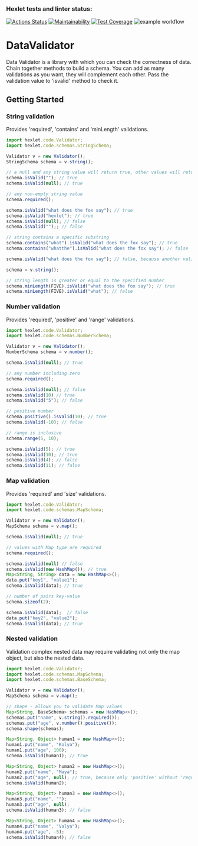 ### Hexlet tests and linter status:
[![Actions Status](https://github.com/nikisysoev/java-project-lvl3/workflows/hexlet-check/badge.svg)](https://github.com/nikisysoev/java-project-lvl3/actions)
[![Maintainability](https://api.codeclimate.com/v1/badges/f490fadd257131f6c4d6/maintainability)](https://codeclimate.com/github/nikisysoev/java-project-lvl3/maintainability)
[![Test Coverage](https://api.codeclimate.com/v1/badges/f490fadd257131f6c4d6/test_coverage)](https://codeclimate.com/github/nikisysoev/java-project-lvl3/test_coverage)
![example workflow](https://github.com/nikisysoev/java-project-lvl3/actions/workflows/main.yml/badge.svg)

# DataValidator

Data Validator is a library with which you can check the correctness of data. Chain together methods to build a schema.
You can add as many validations as you want, they will complement each other. Pass the validation value to 'isvalid' 
method to check it.

## Getting Started

### String validation 

Provides 'required', 'contains' and 'minLength' validations.

```ts
import hexlet.code.Validator;
import hexlet.code.schemas.StringSchema;

Validator v = new Validator();
StringSchema schema = v.string(); 

// a null and any string value will return true, other values will return false
schema.isValid(""); // true
schema.isValid(null); // true

// any non-empty string value
schema.required();

schema.isValid("what does the fox say"); // true
schema.isValid("hexlet"); // true
schema.isValid(null); // false
schema.isValid("");; // false

// string contains a specific substring
schema.contains("what").isValid("what does the fox say"); // true
schema.contains("whatthe").isValid("what does the fox say"); // false

schema.isValid("what does the fox say"); // false, because another validation 'contains("whatthe") has been added

schema = v.string(); 

// string length is greater or equal to the specified number
schema.minLength(FIVE).isValid("what does the fox say"); // true
schema.minLength(FIVE).isValid("what"); // false
```

### Number validation

Provides 'required', 'positive' and 'range' validations.

```ts
import hexlet.code.Validator;
import hexlet.code.schemas.NumberSchema;

Validator v = new Validator();
NumberSchema schema = v.number();

schema.isValid(null); // true

// any number including zero
schema.required();

schema.isValid(null); // false
schema.isValid(10) // true
schema.isValid("5"); // false

// positive number
schema.positive().isValid(10); // true
schema.isValid(-10); // false

// range is inclusive
schema.range(5, 10);

schema.isValid(5); // true
schema.isValid(10); // true
schema.isValid(4); // false
schema.isValid(11); // false
```

### Map validation

Provides 'required' and 'size' validations.

```ts
import hexlet.code.Validator;
import hexlet.code.schemas.MapSchema;

Validator v = new Validator();
MapSchema schema = v.map();

schema.isValid(null); // true

// values with Map type are required
schema.required();

schema.isValid(null) // false
schema.isValid(new HashMap()); // true
Map<String, String> data = new HashMap<>();
data.put("key1", "value1");
schema.isValid(data); // true

// number of pairs key-value 
schema.sizeof(2);

schema.isValid(data);  // false
data.put("key2", "value2");
schema.isValid(data); // true
```

### Nested validation

Validation complex nested data may require validating not only the map object, but also the nested data.

```ts
import hexlet.code.Validator;
import hexlet.code.schemas.MapSchema;
import hexlet.code.schemas.BaseSchema;

Validator v = new Validator();
MapSchema schema = v.map();

// shape - allows you to validate Map values 
Map<String, BaseSchema> schemas = new HashMap<>();
schemas.put("name", v.string().required());
schemas.put("age", v.number().positive());
schema.shape(schemas);

Map<String, Object> human1 = new HashMap<>();
human1.put("name", "Kolya");
human1.put("age", 100);
schema.isValid(human1); // true

Map<String, Object> human2 = new HashMap<>();
human2.put("name", "Maya");
human2.put("age", null); // true, because only 'positive' without 'required'
schema.isValid(human2);

Map<String, Object> human3 = new HashMap<>();
human3.put("name", "");
human3.put("age", null);
schema.isValid(human3); // false

Map<String, Object> human4 = new HashMap<>();
human4.put("name", "Valya");
human4.put("age", -5);
schema.isValid(human4); // false
```
